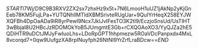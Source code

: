 $START$l7Wj/D9C9B3RXV2ZX2sx7zhxHz9x5t+7N6LmooH1uUZ1jAkNp2yKjGnEeb78KM5FujLPa+YUTQNhllMTIdXBMSrivteRUgUar+9QuIYrHeqX258EYJWXQFBh4DpOaADa9iR8yrPewI9Ncx7JklJvIFesTO3K2tI9/EczjoSnsUd/UsTIHT3wBbjal8U2HBcJzRDOMOkYoB5JUmgmtE3Gb+rCXQGAoXO3/YyQJZa2hE5QDiHTR9uDCtJMJyFwIuoLhs+LDoRpGPT1hhpmezw5ROaVDcPanpxdx4MxL8vcorqd7+0qw9UufgzXA8rpINuyfph26NtNI9YrZrfLraBDcw==$END$